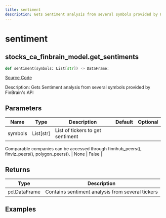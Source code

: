 ```yaml
---
title: sentiment
description: Gets Sentiment analysis from several symbols provided by FinBrain's API
---
```

# sentiment

## stocks_ca_finbrain_model.get_sentiments

```python
def sentiment(symbols: List[str]) -> DataFrame:
```
[Source Code](https://github.com/OpenBB-finance/OpenBBTerminal/tree/main/openbb_terminal/stocks/comparison_analysis/finbrain_model.py#L46)

Description: Gets Sentiment analysis from several symbols provided by FinBrain's API

## Parameters

| Name | Type | Description | Default | Optional |
| ---- | ---- | ----------- | ------- | -------- |
| symbols | List[str] | List of tickers to get sentiment
Comparable companies can be accessed through
finnhub_peers(), finviz_peers(), polygon_peers(). | None | False |

## Returns

| Type | Description |
| ---- | ----------- |
| pd.DataFrame | Contains sentiment analysis from several tickers |

## Examples

